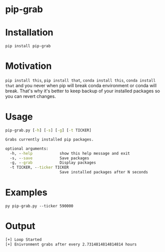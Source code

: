 # pip-grab

# Installation
`pip install pip-grab`

# Motivation
`pip install this`, `pip install that`, `conda install this`, `conda install that`
and you never when pip will break conda environment or conda will break.
That's why it's better to keep backup of your installed packages so you can revert
changes.


# Usage
```cmd
pip-grab.py [-h] [-s] [-g] [-t TICKER]

Grabs currently installed pip packages.

optional arguments:
  -h, --help            show this help message and exit
  -s, --save            Save packages
  -g, --grab            Display packages
  -t TICKER, --ticker TICKER
                        Save installed packages after N seconds
```


# Examples
`py pip-grab.py --ticker 590000`

# Output
```cmd
[+] Loop Started
[+] Enivronment grabs after every 2.7314814814814814 hours
```
